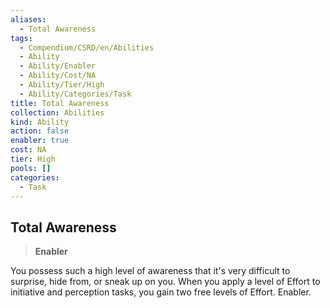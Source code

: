```yaml
---
aliases:
  - Total Awareness
tags:
  - Compendium/CSRD/en/Abilities
  - Ability
  - Ability/Enabler
  - Ability/Cost/NA
  - Ability/Tier/High
  - Ability/Categories/Task
title: Total Awareness
collection: Abilities
kind: Ability
action: false
enabler: true
cost: NA
tier: High
pools: []
categories:
  - Task
---
```

## Total Awareness    
>**Enabler**  
    
You possess such a high level of awareness that it's very difficult to surprise, hide from, or sneak up on you. When you apply a level of Effort to initiative and perception tasks, you gain two free levels of Effort. Enabler.